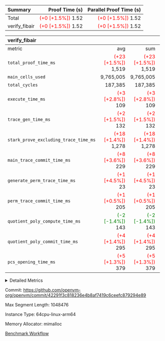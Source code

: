 | Summary | Proof Time (s) | Parallel Proof Time (s) |
|:---|---:|---:|
| Total | <span style='color: red'>(+0 [+1.5%])</span> 1.52 | <span style='color: red'>(+0 [+1.5%])</span> 1.52 |
| verify_fibair | <span style='color: red'>(+0 [+1.5%])</span> 1.52 | <span style='color: red'>(+0 [+1.5%])</span> 1.52 |


| verify_fibair |||||
|:---|---:|---:|---:|---:|
|metric|avg|sum|max|min|
| `total_proof_time_ms ` | <span style='color: red'>(+23 [+1.5%])</span> 1,519 | <span style='color: red'>(+23 [+1.5%])</span> 1,519 | <span style='color: red'>(+23 [+1.5%])</span> 1,519 | <span style='color: red'>(+23 [+1.5%])</span> 1,519 |
| `main_cells_used     ` |  9,765,005 |  9,765,005 |  9,765,005 |  9,765,005 |
| `total_cycles        ` |  187,385 |  187,385 |  187,385 |  187,385 |
| `execute_time_ms     ` | <span style='color: red'>(+3 [+2.8%])</span> 109 | <span style='color: red'>(+3 [+2.8%])</span> 109 | <span style='color: red'>(+3 [+2.8%])</span> 109 | <span style='color: red'>(+3 [+2.8%])</span> 109 |
| `trace_gen_time_ms   ` | <span style='color: red'>(+2 [+1.5%])</span> 132 | <span style='color: red'>(+2 [+1.5%])</span> 132 | <span style='color: red'>(+2 [+1.5%])</span> 132 | <span style='color: red'>(+2 [+1.5%])</span> 132 |
| `stark_prove_excluding_trace_time_ms` | <span style='color: red'>(+18 [+1.4%])</span> 1,278 | <span style='color: red'>(+18 [+1.4%])</span> 1,278 | <span style='color: red'>(+18 [+1.4%])</span> 1,278 | <span style='color: red'>(+18 [+1.4%])</span> 1,278 |
| `main_trace_commit_time_ms` | <span style='color: red'>(+8 [+3.6%])</span> 229 | <span style='color: red'>(+8 [+3.6%])</span> 229 | <span style='color: red'>(+8 [+3.6%])</span> 229 | <span style='color: red'>(+8 [+3.6%])</span> 229 |
| `generate_perm_trace_time_ms` | <span style='color: red'>(+1 [+4.5%])</span> 23 | <span style='color: red'>(+1 [+4.5%])</span> 23 | <span style='color: red'>(+1 [+4.5%])</span> 23 | <span style='color: red'>(+1 [+4.5%])</span> 23 |
| `perm_trace_commit_time_ms` | <span style='color: red'>(+1 [+0.5%])</span> 205 | <span style='color: red'>(+1 [+0.5%])</span> 205 | <span style='color: red'>(+1 [+0.5%])</span> 205 | <span style='color: red'>(+1 [+0.5%])</span> 205 |
| `quotient_poly_compute_time_ms` | <span style='color: green'>(-2 [-1.4%])</span> 143 | <span style='color: green'>(-2 [-1.4%])</span> 143 | <span style='color: green'>(-2 [-1.4%])</span> 143 | <span style='color: green'>(-2 [-1.4%])</span> 143 |
| `quotient_poly_commit_time_ms` | <span style='color: red'>(+4 [+1.4%])</span> 295 | <span style='color: red'>(+4 [+1.4%])</span> 295 | <span style='color: red'>(+4 [+1.4%])</span> 295 | <span style='color: red'>(+4 [+1.4%])</span> 295 |
| `pcs_opening_time_ms ` | <span style='color: red'>(+5 [+1.3%])</span> 379 | <span style='color: red'>(+5 [+1.3%])</span> 379 | <span style='color: red'>(+5 [+1.3%])</span> 379 | <span style='color: red'>(+5 [+1.3%])</span> 379 |



<details>
<summary>Detailed Metrics</summary>

|  | verify_program_compile_ms | total_cells | stark_prove_excluding_trace_time_ms | quotient_poly_compute_time_ms | quotient_poly_commit_time_ms | perm_trace_commit_time_ms | pcs_opening_time_ms | main_trace_commit_time_ms |
| --- | --- | --- | --- | --- | --- | --- | --- |
|  | 5 | 65,536 | 64 | 2 | 13 | 0 | 32 | 14 | 

| air_name | rows | quotient_deg | main_cols | interactions | constraints | cells |
| --- | --- | --- | --- | --- | --- | --- |
| AccessAdapterAir<2> |  | 4 |  | 5 | 11 |  | 
| AccessAdapterAir<4> |  | 4 |  | 5 | 11 |  | 
| AccessAdapterAir<8> |  | 4 |  | 5 | 11 |  | 
| FibonacciAir | 32,768 | 1 | 2 |  | 5 | 65,536 | 
| FriReducedOpeningAir |  | 4 |  | 31 | 52 |  | 
| NativePoseidon2Air<BabyBearParameters>, 1> |  | 4 |  | 136 | 530 |  | 
| PhantomAir |  | 4 |  | 3 | 4 |  | 
| ProgramAir |  | 1 |  | 1 | 4 |  | 
| VariableRangeCheckerAir |  | 1 |  | 1 | 4 |  | 
| VmAirWrapper<AluNativeAdapterAir, FieldArithmeticCoreAir> |  | 4 |  | 15 | 23 |  | 
| VmAirWrapper<BranchNativeAdapterAir, BranchEqualCoreAir<1> |  | 4 |  | 11 | 22 |  | 
| VmAirWrapper<JalNativeAdapterAir, JalCoreAir> |  | 4 |  | 7 | 6 |  | 
| VmAirWrapper<NativeAdapterAir<2, 0>, PublicValuesCoreAir> |  | 4 |  | 11 | 22 |  | 
| VmAirWrapper<NativeLoadStoreAdapterAir<1>, NativeLoadStoreCoreAir<1> |  | 4 |  | 15 | 16 |  | 
| VmAirWrapper<NativeLoadStoreAdapterAir<4>, NativeLoadStoreCoreAir<4> |  | 4 |  | 15 | 16 |  | 
| VmAirWrapper<NativeVectorizedAdapterAir<4>, FieldExtensionCoreAir> |  | 4 |  | 15 | 23 |  | 
| VmConnectorAir |  | 4 |  | 3 | 8 |  | 
| VolatileBoundaryAir |  | 4 |  | 4 | 16 |  | 

| group | trace_gen_time_ms | total_proof_time_ms | total_cycles | total_cells | stark_prove_excluding_trace_time_ms | quotient_poly_compute_time_ms | quotient_poly_commit_time_ms | perm_trace_commit_time_ms | pcs_opening_time_ms | main_trace_commit_time_ms | main_cells_used | generate_perm_trace_time_ms | execute_time_ms |
| --- | --- | --- | --- | --- | --- | --- | --- | --- | --- | --- | --- | --- | --- |
| verify_fibair | 132 | 1,519 | 187,385 | 26,116,760 | 1,278 | 143 | 295 | 205 | 379 | 229 | 9,765,005 | 23 | 109 | 

| group | air_name | rows | prep_cols | perm_cols | main_cols | cells |
| --- | --- | --- | --- | --- | --- | --- |
| verify_fibair | AccessAdapterAir<2> | 65,536 |  | 12 | 11 | 1,507,328 | 
| verify_fibair | AccessAdapterAir<4> | 32,768 |  | 12 | 13 | 819,200 | 
| verify_fibair | AccessAdapterAir<8> | 128 |  | 12 | 17 | 3,712 | 
| verify_fibair | FriReducedOpeningAir | 1,024 |  | 36 | 25 | 62,464 | 
| verify_fibair | NativePoseidon2Air<BabyBearParameters>, 1> | 16,384 |  | 160 | 399 | 9,158,656 | 
| verify_fibair | PhantomAir | 4,096 |  | 8 | 6 | 57,344 | 
| verify_fibair | ProgramAir | 8,192 |  | 8 | 10 | 147,456 | 
| verify_fibair | VariableRangeCheckerAir | 262,144 | 2 | 8 | 1 | 2,359,296 | 
| verify_fibair | VmAirWrapper<AluNativeAdapterAir, FieldArithmeticCoreAir> | 131,072 |  | 20 | 29 | 6,422,528 | 
| verify_fibair | VmAirWrapper<BranchNativeAdapterAir, BranchEqualCoreAir<1> | 32,768 |  | 16 | 23 | 1,277,952 | 
| verify_fibair | VmAirWrapper<JalNativeAdapterAir, JalCoreAir> | 8,192 |  | 12 | 9 | 172,032 | 
| verify_fibair | VmAirWrapper<NativeLoadStoreAdapterAir<1>, NativeLoadStoreCoreAir<1> | 32,768 |  | 24 | 22 | 1,507,328 | 
| verify_fibair | VmAirWrapper<NativeLoadStoreAdapterAir<4>, NativeLoadStoreCoreAir<4> | 16,384 |  | 24 | 31 | 901,120 | 
| verify_fibair | VmAirWrapper<NativeVectorizedAdapterAir<4>, FieldExtensionCoreAir> | 8,192 |  | 20 | 38 | 475,136 | 
| verify_fibair | VmConnectorAir | 2 | 1 | 8 | 4 | 24 | 
| verify_fibair | VolatileBoundaryAir | 65,536 |  | 8 | 11 | 1,245,184 | 

</details>


Commit: https://github.com/openvm-org/openvm/commit/42291f3c818236e4b8af7419c6ceefc879294e89

Max Segment Length: 1048476

Instance Type: 64cpu-linux-arm64

Memory Allocator: mimalloc

[Benchmark Workflow](https://github.com/openvm-org/openvm/actions/runs/13187366458)
